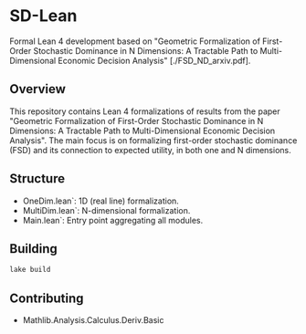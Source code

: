 # SD-Lean

Formal Lean 4 development based on  "Geometric Formalization of First-Order Stochastic Dominance in N Dimensions:  A Tractable Path to Multi-Dimensional Economic Decision Analysis"  [./FSD_ND_arxiv.pdf].

## Overview

This repository contains Lean 4 formalizations of results from the paper "Geometric Formalization of First-Order Stochastic Dominance in N Dimensions:  A Tractable Path to Multi-Dimensional Economic Decision Analysis". The main focus is on formalizing first-order stochastic dominance (FSD) and its connection to expected utility, in both one and N dimensions.

## Structure

- OneDim.lean`: 1D (real line) formalization.
- MultiDim.lean`: N-dimensional formalization.
- Main.lean`: Entry point aggregating all modules.

## Building

```bash
lake build
```

## Contributing

- Mathlib.Analysis.Calculus.Deriv.Basic
